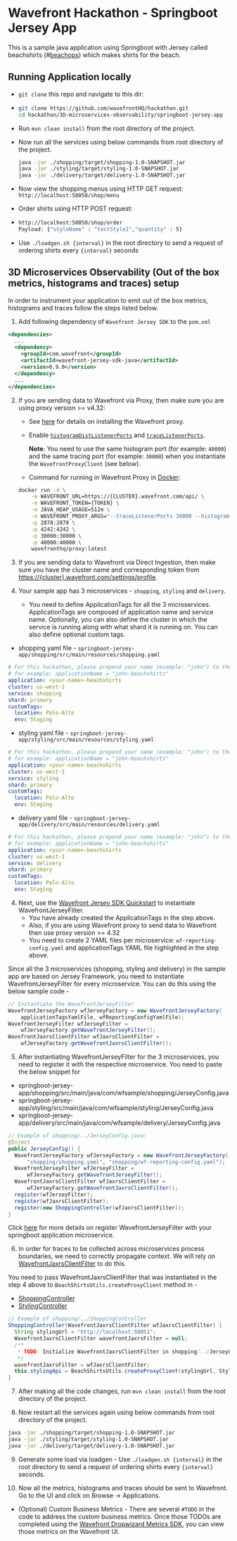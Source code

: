 # Wavefront Hackathon - Springboot Jersey App

This is a sample java application using Springboot with Jersey called beachshirts (#[beachops](https://medium.com/@matthewzeier/thoughts-from-an-operations-wrangler-how-we-use-alerts-to-monitor-wavefront-71329c5e57a8)) 
which makes shirts for the beach. 

## Running Application locally 

- `git clone` this repo and navigate to this dir:

- ```bash
  git clone https://github.com/wavefrontHQ/hackathon.git
  cd hackathon/3D-microservices-observability/springboot-jersey-app
  ```
- Run `mvn clean install` from the root directory of the project.

- Now run all the services using below commands from root directory of the project.

  ```bash
  java -jar ./shopping/target/shopping-1.0-SNAPSHOT.jar
  java -jar ./styling/target/styling-1.0-SNAPSHOT.jar
  java -jar ./delivery/target/delivery-1.0-SNAPSHOT.jar
  ```

- Now view the shopping menus using HTTP GET request: `http://localhost:50050/shop/menu`

- Order shirts using HTTP POST request:

- ```bash
  http://localhost:50050/shop/order
  Payload: {"styleName" : "testStyle1","quantity" : 5}
  ```

- Use `./loadgen.sh {interval}` in the root directory to send a request of ordering shirts every `{interval}` seconds

## 3D Microservices Observability (Out of the box metrics, histograms and traces) setup

In order to instrument your application to emit out of the box metrics, histograms and traces follow the steps listed below.

1. Add following dependency of `Wavefront Jersey SDK` to the `pom.xml`

```xml
<dependencies>
  ...
  <dependency>
    <groupId>com.wavefront</groupId>
    <artifactId>wavefront-jersey-sdk-java</artifactId>
    <version>0.9.0</version>
  </dependency>
  ...
</dependencies> 
```

2. If you are sending data to Wavefront via Proxy, then make sure you are using proxy version >= v4.32:
   * See [here](https://docs.wavefront.com/proxies_installing.html#proxy-installation) for details on installing the Wavefront proxy.
   * Enable [`histogramDistListenerPorts`](https://docs.wavefront.com/proxies_histograms.html) and [`traceListenerPorts`](https://docs.wavefront.com/proxies_configuring.html#proxy-configuration-properties).

      **Note**: You need to use the same histogram port (for example: `40000`) and the same tracing port (for example: `30000`) when you instantiate the `WavefrontProxyClient` (see below).

   * Command for running in Wavefront Proxy in [Docker](https://docs.docker.com/install/):

   ```bash
   docker run -d \
       -e WAVEFRONT_URL=https://{CLUSTER}.wavefront.com/api/ \
       -e WAVEFRONT_TOKEN={TOKEN} \
       -e JAVA_HEAP_USAGE=512m \
       -e WAVEFRONT_PROXY_ARGS="--traceListenerPorts 30000 --histogramDistListenerPorts 40000" \
       -p 2878:2878 \
       -p 4242:4242 \
       -p 30000:30000 \
       -p 40000:40000 \
       wavefronthq/proxy:latest
   ```

3. If you are sending data to Wavefront via Direct Ingestion, then make sure you have the cluster name and corresponding token from [https://{cluster}.wavefront.com/settings/profile](https://{cluster}.wavefront.com/settings/profile).

4. Your sample app has 3 microservices - `shopping`, `styling` and `delivery`.

   * You need to define ApplicationTags for all the 3 microservices. ApplicationTags are composed of application name and service name. Optionally, you can also define the cluster in which the service is running along with what shard it is running on. You can also define optional custom tags.

  * shopping yaml file - `springboot-jersey-app/shopping/src/main/resources/shopping.yaml`
```yaml
# For this hackathon, please prepend your name (example: "john") to the beachshirts application,
# for example: applicationName = "john-beachshirts"
application: <your-name>-beachshirts
cluster: us-west-1
service: shopping
shard: primary
customTags:
  location: Palo-Alto
  env: Staging
```

  * styling yaml file - `springboot-jersey-app/styling/src/main/resources/styling.yaml`
```yaml
# For this hackathon, please prepend your name (example: "john") to the beachshirts application,
# for example: applicationName = "john-beachshirts"
application: <your-name>-beachshirts
cluster: us-west-1
service: styling
shard: primary
customTags:
  location: Palo-Alto
  env: Staging
```

  * delivery yaml file - ``springboot-jersey-app/delivery/src/main/resources/delivery.yaml``
```yaml
# For this hackathon, please prepend your name (example: "john") to the beachshirts application,
# for example: applicationName = "john-beachshirts"
application: <your-name>-beachshirts
cluster: us-west-1
service: delivery
shard: primary
customTags:
  location: Palo-Alto
  env: Staging
```

4. Next, use the [Wavefront Jersey SDK Quickstart](https://github.com/wavefrontHQ/wavefront-jersey-sdk-java#quickstart) to instantiate WavefrontJerseyFilter. 
   * You have already created the ApplicationTags in the step above. 
   * Also, if you are using Wavefront proxy to send data to Wavefront then use proxy version >= 4.32
   * You need to create 2 YAML files per microservice: `wf-reporting-config.yaml` and applicationTags YAML file highlighted in the step above.

Since all the 3 microservices (shopping, styling and delivery) in the sample app are based on Jersey Framework, you need to instantiate WavefrontJerseyFilter for every microservice.
You can do this using the below sample code -
```java
// Instantiate the WavefrontJerseyFilter
WavefrontJerseyFactory wfJerseyFactory = new WavefrontJerseyFactory(
    applicationTagsYamlFile, wfReportingConfigYamlFile);
WavefrontJerseyFilter wfJerseyFilter = 
    wfJerseyFactory.getWavefrontJerseyFilter();
WavefrontJaxrsClientFilter wfJaxrsClientFilter = 
    wfJerseyFactory.getWavefrontJaxrsClientFilter();
```

5. After instantiating WavefrontJerseyFilter for the 3 microservices, you need to register it with the respective microservice. You need to paste the below snippet for
  * springboot-jersey-app/shopping/src/main/java/com/wfsample/shopping/JerseyConfig.java
  * springboot-jersey-app/styling/src/main/java/com/wfsample/styling/JerseyConfig.java
  * springboot-jersey-app/delivery/src/main/java/com/wfsample/delivery/JerseyConfig.java

```java
// Example of shopping/../JerseyConfig.java:
@Inject
public JerseyConfig() {
  WavefrontJerseyFactory wfJerseyFactory = new WavefrontJerseyFactory(
      "shopping/shopping.yaml", "shopping/wf-reporting-config.yaml");
  WavefrontJerseyFilter wfJerseyFilter = 
      wfJerseyFactory.getWavefrontJerseyFilter();
  WavefrontJaxrsClientFilter wfJaxrsClientFilter = 
      wfJerseyFactory.getWavefrontJaxrsClientFilter();
  register(wfJerseyFilter);
  register(wfJaxrsClientFilter);
  register(new ShoppingController(wfJaxrsClientFilter));
}  
```

Click [here](https://github.com/wavefrontHQ/wavefront-jersey-sdk-java/blob/master/docs/springboot.md) for more details on register WavefrontJerseyFilter with your springboot application microservice.

6. In order for traces to be collected across microservices process boundaries, we need to correctly propagate context.
We will rely on [WavefrontJaxrsClientFilter](https://github.com/wavefrontHQ/wavefront-jaxrs-sdk-java#wavefrontjaxrsclientfilter) to do this.

You need to pass WavefrontJaxrsClientFilter that was instantiated in the step 4 above to `BeachShirtsUtils.createProxyClient` method in -
   * [ShoppingController](https://github.com/wavefrontHQ/hackathon/tree/master/3D-microservices-observability/springboot-jersey-app/shopping/src/main/java/com/wfsample/shopping/ShoppingController.java)
   * [StylingController](https://github.com/wavefrontHQ/hackathon/tree/master/3D-microservices-observability/springboot-jersey-app/styling/src/main/java/com/wfsample/styling/StylingController.java)

```java
// Example of shopping/../ShoppingController  
ShoppingController(WavefrontJaxrsClientFilter wfJaxrsClientFilter) {
  String stylingUrl = "http://localhost:50051";
  WavefrontJaxrsClientFilter wavefrontJaxrsFilter = null;
  /**
   * TODO: Initialize WavefrontJaxrsClientFilter in shopping/../JerseyConfig.java
   */
  wavefrontJaxrsFilter = wfJaxrsClientFilter;
  this.stylingApi = BeachShirtsUtils.createProxyClient(stylingUrl, StylingApi.class, wavefrontJaxrsFilter);
}
```

7. After making all the code changes, run `mvn clean install` from the root directory of the project.

8. Now restart all the services again using below commands from root directory of the project.

  ```bash
  java -jar ./shopping/target/shopping-1.0-SNAPSHOT.jar
  java -jar ./styling/target/styling-1.0-SNAPSHOT.jar
  java -jar ./delivery/target/delivery-1.0-SNAPSHOT.jar
  ```

9. Generate some load via loadgen - Use `./loadgen.sh {interval}` in the root directory to send a request of ordering shirts every `{interval}` seconds.

10. Now all the metrics, histograms and traces should be sent to Wavefront. Go to the UI and click on Browse -> Applications.

  * (Optional) Custom Business Metrics - There are several `#TODO` in the code to address the custom business metrics. Once those TODOs are completed using the [Wavefront Dropwizard Metrics SDK](https://github.com/wavefrontHQ/wavefront-dropwizard-metrics-sdk-java), you can view those metrics on the Wavefront UI.
